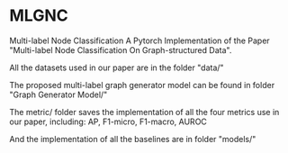 # MLGNC
Multi-label Node Classification
A Pytorch Implementation of the Paper "Multi-label Node Classification On Graph-structured Data".

All the datasets used in our paper are in the folder "data/"

The proposed multi-label graph generator model can be found in folder "Graph Generator Model/"

The metric/ folder saves the implementation of all the four metrics use in our paper, including: AP, F1-micro, F1-macro, AUROC

And the implementation of all the baselines are in folder "models/"
